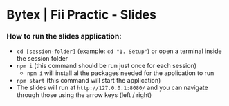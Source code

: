 # Bytex | Fii Practic - Slides

### How to run the slides application:

- `cd [session-folder]` (example: `cd "1. Setup"`) or open a terminal inside the session folder
- `npm i` (this command should be run just once for each session)
  - `npm i` will install al the packages needed for the application to run
- `npm start` (this command will start the application)
- The slides will run at `http://127.0.0.1:8080/` and you can navigate through those using the arrow keys (left / right)
